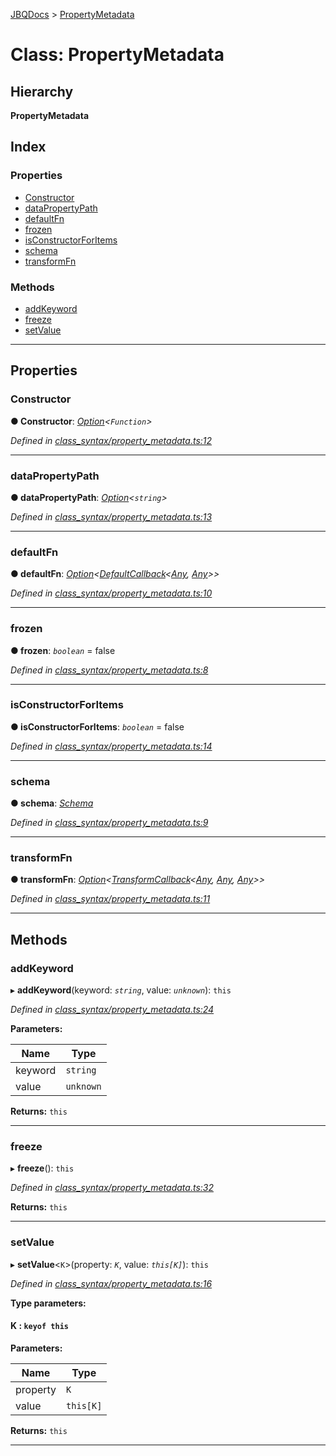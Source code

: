 [JBQDocs](../README.md) > [PropertyMetadata](../classes/propertymetadata.md)

# Class: PropertyMetadata

## Hierarchy

**PropertyMetadata**

## Index

### Properties

* [Constructor](propertymetadata.md#constructor)
* [dataPropertyPath](propertymetadata.md#datapropertypath)
* [defaultFn](propertymetadata.md#defaultfn)
* [frozen](propertymetadata.md#frozen)
* [isConstructorForItems](propertymetadata.md#isconstructorforitems)
* [schema](propertymetadata.md#schema)
* [transformFn](propertymetadata.md#transformfn)

### Methods

* [addKeyword](propertymetadata.md#addkeyword)
* [freeze](propertymetadata.md#freeze)
* [setValue](propertymetadata.md#setvalue)

---

## Properties

<a id="constructor"></a>

###  Constructor

**● Constructor**: *[Option](../#option)<`Function`>*

*Defined in [class_syntax/property_metadata.ts:12](https://github.com/krnik/vjs-validator/blob/c79d80e/src/class_syntax/property_metadata.ts#L12)*

___
<a id="datapropertypath"></a>

###  dataPropertyPath

**● dataPropertyPath**: *[Option](../#option)<`string`>*

*Defined in [class_syntax/property_metadata.ts:13](https://github.com/krnik/vjs-validator/blob/c79d80e/src/class_syntax/property_metadata.ts#L13)*

___
<a id="defaultfn"></a>

###  defaultFn

**● defaultFn**: *[Option](../#option)<[DefaultCallback](../#defaultcallback)<[Any](../#any), [Any](../#any)>>*

*Defined in [class_syntax/property_metadata.ts:10](https://github.com/krnik/vjs-validator/blob/c79d80e/src/class_syntax/property_metadata.ts#L10)*

___
<a id="frozen"></a>

###  frozen

**● frozen**: *`boolean`* = false

*Defined in [class_syntax/property_metadata.ts:8](https://github.com/krnik/vjs-validator/blob/c79d80e/src/class_syntax/property_metadata.ts#L8)*

___
<a id="isconstructorforitems"></a>

###  isConstructorForItems

**● isConstructorForItems**: *`boolean`* = false

*Defined in [class_syntax/property_metadata.ts:14](https://github.com/krnik/vjs-validator/blob/c79d80e/src/class_syntax/property_metadata.ts#L14)*

___
<a id="schema"></a>

###  schema

**● schema**: *[Schema](../interfaces/schema.md)*

*Defined in [class_syntax/property_metadata.ts:9](https://github.com/krnik/vjs-validator/blob/c79d80e/src/class_syntax/property_metadata.ts#L9)*

___
<a id="transformfn"></a>

###  transformFn

**● transformFn**: *[Option](../#option)<[TransformCallback](../#transformcallback)<[Any](../#any), [Any](../#any), [Any](../#any)>>*

*Defined in [class_syntax/property_metadata.ts:11](https://github.com/krnik/vjs-validator/blob/c79d80e/src/class_syntax/property_metadata.ts#L11)*

___

## Methods

<a id="addkeyword"></a>

###  addKeyword

▸ **addKeyword**(keyword: *`string`*, value: *`unknown`*): `this`

*Defined in [class_syntax/property_metadata.ts:24](https://github.com/krnik/vjs-validator/blob/c79d80e/src/class_syntax/property_metadata.ts#L24)*

**Parameters:**

| Name | Type |
| ------ | ------ |
| keyword | `string` |
| value | `unknown` |

**Returns:** `this`

___
<a id="freeze"></a>

###  freeze

▸ **freeze**(): `this`

*Defined in [class_syntax/property_metadata.ts:32](https://github.com/krnik/vjs-validator/blob/c79d80e/src/class_syntax/property_metadata.ts#L32)*

**Returns:** `this`

___
<a id="setvalue"></a>

###  setValue

▸ **setValue**<`K`>(property: *`K`*, value: *`this[K]`*): `this`

*Defined in [class_syntax/property_metadata.ts:16](https://github.com/krnik/vjs-validator/blob/c79d80e/src/class_syntax/property_metadata.ts#L16)*

**Type parameters:**

#### K :  `keyof this`
**Parameters:**

| Name | Type |
| ------ | ------ |
| property | `K` |
| value | `this[K]` |

**Returns:** `this`

___

